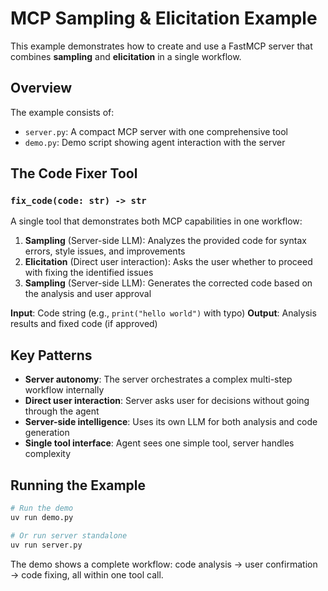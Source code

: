 # MCP Sampling & Elicitation Example

This example demonstrates how to create and use a FastMCP server that combines **sampling** and **elicitation** in a single workflow.

## Overview

The example consists of:
- `server.py`: A compact MCP server with one comprehensive tool
- `demo.py`: Demo script showing agent interaction with the server

## The Code Fixer Tool

### `fix_code(code: str) -> str`
A single tool that demonstrates both MCP capabilities in one workflow:

1. **Sampling** (Server-side LLM): Analyzes the provided code for syntax errors, style issues, and improvements
2. **Elicitation** (Direct user interaction): Asks the user whether to proceed with fixing the identified issues  
3. **Sampling** (Server-side LLM): Generates the corrected code based on the analysis and user approval

**Input**: Code string (e.g., `print("hello world")` with typo)
**Output**: Analysis results and fixed code (if approved)

## Key Patterns

- **Server autonomy**: The server orchestrates a complex multi-step workflow internally
- **Direct user interaction**: Server asks user for decisions without going through the agent
- **Server-side intelligence**: Uses its own LLM for both analysis and code generation
- **Single tool interface**: Agent sees one simple tool, server handles complexity

## Running the Example

```bash
# Run the demo
uv run demo.py

# Or run server standalone
uv run server.py
```

The demo shows a complete workflow: code analysis → user confirmation → code fixing, all within one tool call.
